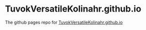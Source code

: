 # TuvokVersatileKolinahr.github.io
The github pages repo for [TuvokVersatileKolinahr.github.io](http://TuvokVersatileKolinahr.github.io)
